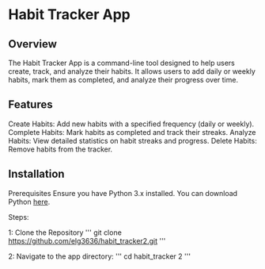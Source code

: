 # Habit Tracker App
## Overview
The Habit Tracker App is a command-line tool designed to help users create, track, and analyze their habits. It allows users to add daily or weekly habits, mark them as completed, and analyze their progress over time.

## Features
Create Habits: Add new habits with a specified frequency (daily or weekly).
Complete Habits: Mark habits as completed and track their streaks.
Analyze Habits: View detailed statistics on habit streaks and progress.
Delete Habits: Remove habits from the tracker.

## Installation
Prerequisites
Ensure you have Python 3.x installed. You can download Python [here](https://www.python.org/downloads/).

Steps:

1: Clone the Repository
  ''' 
  git clone https://github.com/elg3636/habit_tracker2.git 
  '''

2: Navigate to the app directory:
  ''' cd habit_tracker 2 '''



